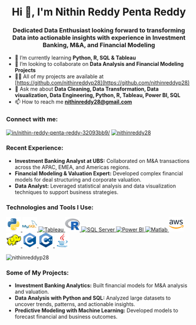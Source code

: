 <h1 align="center">Hi 👋, I'm Nithin Reddy Penta Reddy</h1>
<h3 align="center">Dedicated Data Enthusiast looking forward to transforming Data into actionable insights with experience in Investment Banking, M&A, and Financial Modeling</h3>

- 🌱 I’m currently learning **Python, R, SQL & Tableau**
- 👯 I’m looking to collaborate on **Data Analysis and Financial Modeling Projects**
- 👨‍💻 All of my projects are available at [https://github.com/nithinreddyp28](https://github.com/nithinreddyp28)
- 💬 Ask me about **Data Cleaning, Data Transformation, Data visualization, Data Engineering, Python, R, Tableau, Power BI, SQL**
- 📫 How to reach me **nithinreddy28@gmail.com**

<h3 align="left">Connect with me:</h3>
<p align="left">
  <a href="https://linkedin.com/in/in/nithin-reddy-penta-reddy-32093bb9/" target="blank"><img align="center" src="https://raw.githubusercontent.com/rahuldkjain/github-profile-readme-generator/master/src/images/icons/Social/linked-in-alt.svg" alt="in/nithin-reddy-penta-reddy-32093bb9/" height="30" width="40" /></a>
  <a href="https://kaggle.com/nithinreddy28" target="blank"><img align="center" src="https://raw.githubusercontent.com/rahuldkjain/github-profile-readme-generator/master/src/images/icons/Social/kaggle.svg" alt="nithinreddy28" height="30" width="40" /></a>
</p>

<h3 align="left">Recent Experience:</h3>
<p align="left">
  <ul>
    <li><strong>Investment Banking Analyst at UBS:</strong> Collaborated on M&A transactions across the APAC, EMEA, and Americas regions.</li>
    <li><strong>Financial Modeling & Valuation Expert:</strong> Developed complex financial models for deal structuring and corporate valuation.</li>
    <li><strong>Data Analyst:</strong> Leveraged statistical analysis and data visualization techniques to support business strategies.</li>
  </ul>
</p>

<h3 align="left">Technologies and Tools I Use:</h3>
<p align="left">
  <a href="https://www.python.org" target="_blank">
    <img src="https://raw.githubusercontent.com/devicons/devicon/master/icons/python/python-original.svg" alt="Python" width="40" height="40" />
  </a>
  <a href="https://www.mysql.com/" target="_blank">
    <img src="https://raw.githubusercontent.com/devicons/devicon/master/icons/mysql/mysql-original-wordmark.svg" alt="MySQL" width="40" height="40" />
  </a>
  <a href="https://www.tableau.com" target="_blank">
    <img src="https://raw.githubusercontent.com/devicons/devicon/master/icons/tableau/tableau-original-wordmark.svg" alt="Tableau" width="40" height="40" />
  </a>
  <a href="https://www.r-project.org" target="_blank">
    <img src="https://raw.githubusercontent.com/devicons/devicon/master/icons/r/r-original.svg" alt="R" width="40" height="40" />
  </a>
  <a href="https://www.microsoft.com/en-us/sql-server" target="_blank">
    <img src="https://www.svgrepo.com/show/303229/microsoft-sql-server-logo.svg" alt="SQL Server" width="40" height="40" />
  </a>
  <a href="https://www.microsoft.com/en-us/powerbi" target="_blank">
    <img src="https://upload.wikimedia.org/wikipedia/commons/a/a8/Power_BI_Logo_2022.svg" alt="Power BI" width="40" height="40" />
  </a>
  <a href="https://www.mathworks.com/" target="_blank">
    <img src="https://upload.wikimedia.org/wikipedia/commons/2/21/Matlab_Logo.png" alt="Matlab" width="40" height="40" />
  </a>
  <a href="https://aws.amazon.com" target="_blank">
    <img src="https://raw.githubusercontent.com/devicons/devicon/master/icons/amazonwebservices/amazonwebservices-original-wordmark.svg" alt="AWS" width="40" height="40" />
  </a>
  <a href="https://hadoop.apache.org/" target="_blank">
    <img src="https://raw.githubusercontent.com/devicons/devicon/master/icons/hadoop/hadoop-original.svg" alt="Hadoop" width="40" height="40" />
  </a>
  <a href="https://www.cprogramming.com/" target="_blank">
    <img src="https://raw.githubusercontent.com/devicons/devicon/master/icons/c/c-original.svg" alt="C" width="40" height="40" />
  </a>
  <a href="https://www.w3schools.com/cpp/" target="_blank">
    <img src="https://raw.githubusercontent.com/devicons/devicon/master/icons/cplusplus/cplusplus-original.svg" alt="C++" width="40" height="40" />
  </a>
  <a href="https://www.java.com" target="_blank">
    <img src="https://raw.githubusercontent.com/devicons/devicon/master/icons/java/java-original.svg" alt="Java" width="40" height="40" />
  </a>
</p>

<p><img align="center" src="https://github-readme-stats.vercel.app/api/top-langs?username=nithinreddyp28&show_icons=true&locale=en&layout=compact" alt="nithinreddyp28" /></p>

<h3 align="left">Some of My Projects:</h3>
<ul>
  <li><strong>Investment Banking Analytics:</strong> Built financial models for M&A analysis and valuation.</li>
  <li><strong>Data Analysis with Python and SQL:</strong> Analyzed large datasets to uncover trends, patterns, and actionable insights.</li>
  <li><strong>Predictive Modeling with Machine Learning:</strong> Developed models to forecast financial and business outcomes.</li>
</ul>
